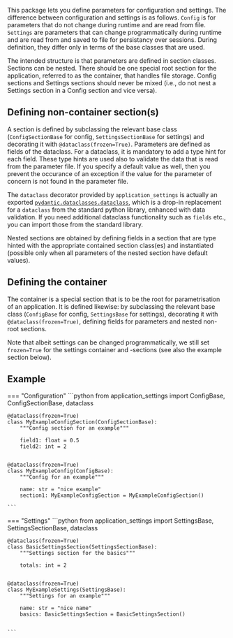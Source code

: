 This package lets you define parameters for configuration and settings. The difference
between configuration and settings is as follows. `Config` is for parameters that do not
change during runtime and are read from file. `Settings` are parameters that can change
programmatically during runtime and are read from and saved to file for persistancy over
sessions. During definition, they differ only in terms of the base classes that are used. 

The intended structure is that parameters are defined in section classes. Sections can be
nested. There should be one special root section for the application, referred to as the
container, that handles file storage. Config sections and Settings sections should never
be mixed (i.e., do not nest a Settings section in a Config section and vice versa).

## Defining non-container section(s)

A section is defined by subclassing the relevant base class (`ConfigSectionBase` for
config, `SettingsSectionBase` for settings) and decorating it with
`@dataclass(frozen=True)`. Parameters are defined as fields of the dataclass. For a 
dataclass, it is mandatory to add a type hint for each field. These type hints are used
also to validate the data that is read from the parameter file. If you
specify a default value as well, then you prevent the occurance of an exception if the
value for the parameter of concern is not found in the parameter file.

The `dataclass` decorator provided by `application_settings` is actually an exported
[`pydantic.dataclasses.dataclass`](https://docs.pydantic.dev/usage/dataclasses/), which
is a drop-in replacement for a `dataclass` from the standard python library, enhanced
with data validation. If you need additional dataclass functionality such as `fields`
etc., you can import those from the standard library.

Nested sections are obtained by defining fields in a section that are type hinted with 
the appropriate contained section class(es) and instantiated (possible only when all
parameters of the nested section have default values).

## Defining the container

The container is a special section that is to be the root for parametrisation of an
application. It is defined likewise: by subclassing the relevant base class (`ConfigBase`
for config, `SettingsBase` for settings), decorating it with `@dataclass(frozen=True)`,
defining fields for parameters and nested non-root sections.

Note that albeit settings can be changed programmatically, we still set `frozen=True` for
the settings container and -sections (see also the example section below).

## Example

=== "Configuration"
    ```python
    from application_settings import ConfigBase, ConfigSectionBase, dataclass


    @dataclass(frozen=True)
    class MyExampleConfigSection(ConfigSectionBase):
        """Config section for an example"""

        field1: float = 0.5
        field2: int = 2


    @dataclass(frozen=True)
    class MyExampleConfig(ConfigBase):
        """Config for an example"""

        name: str = "nice example"
        section1: MyExampleConfigSection = MyExampleConfigSection()

    ```

=== "Settings"
    ```python
    from application_settings import SettingsBase, SettingsSectionBase, dataclass


    @dataclass(frozen=True)
    class BasicSettingsSection(SettingsSectionBase):
        """Settings section for the basics"""

        totals: int = 2


    @dataclass(frozen=True)
    class MyExampleSettings(SettingsBase):
        """Settings for an example"""

        name: str = "nice name"
        basics: BasicSettingsSection = BasicSettingsSection()


    ```
